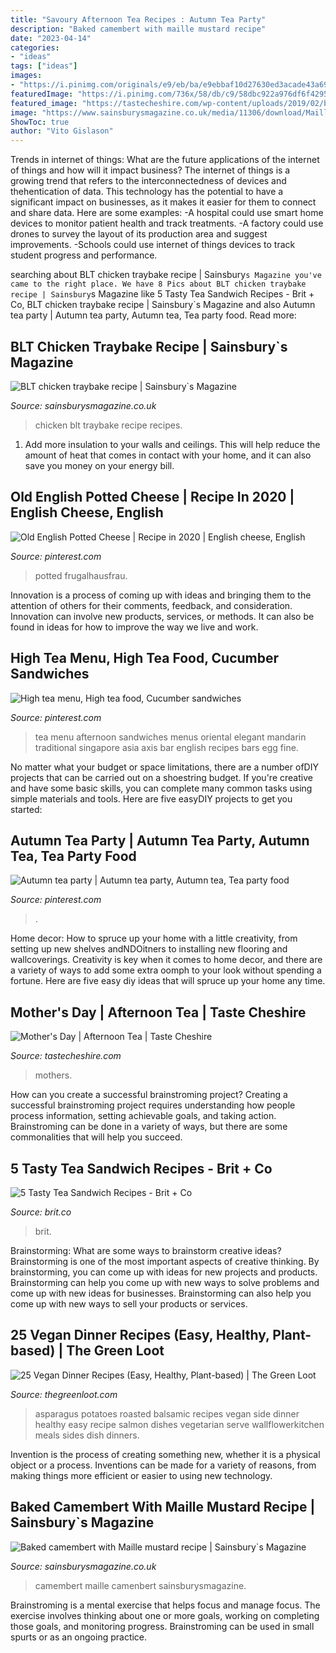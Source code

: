 ```yaml
---
title: "Savoury Afternoon Tea Recipes : Autumn Tea Party"
description: "Baked camembert with maille mustard recipe"
date: "2023-04-14"
categories:
- "ideas"
tags: ["ideas"]
images:
- "https://i.pinimg.com/originals/e9/eb/ba/e9ebbaf10d27630ed3acade43a69edf0.jpg"
featuredImage: "https://i.pinimg.com/736x/58/db/c9/58dbc922a976df6f4295a6e2b97bf160.jpg"
featured_image: "https://tastecheshire.com/wp-content/uploads/2019/02/botanist-mums-AT.jpg"
image: "https://www.sainsburysmagazine.co.uk/media/11306/download/Maille_baked_camenbert_1260x1646.jpg?v=1"
ShowToc: true
author: "Vito Gislason"
---
```



Trends in internet of things: What are the future applications of the internet of things and how will it impact business?
The internet of things is a growing trend that refers to the interconnectedness of devices and thehentication of data. This technology has the potential to have a significant impact on businesses, as it makes it easier for them to connect and share data. Here are some examples: 
-A hospital could use smart home devices to monitor patient health and track treatments. 
-A factory could use drones to survey the layout of its production area and suggest improvements. 
-Schools could use internet of things devices to track student progress and performance.

	

		
searching about BLT chicken traybake recipe | Sainsbury`s Magazine you've came to the right place. We have 8 Pics about BLT chicken traybake recipe | Sainsbury`s Magazine like 5 Tasty Tea Sandwich Recipes - Brit + Co, BLT chicken traybake recipe | Sainsbury`s Magazine and also Autumn tea party | Autumn tea party, Autumn tea, Tea party food. Read more:
		
    
## BLT Chicken Traybake Recipe | Sainsbury`s Magazine

<img loading=lazy src="https://www.sainsburysmagazine.co.uk/media/7171/download/BLT-Chicken-traybake.jpg?v=1" onerror="this.onerror=null;this.src='https://tse3.mm.bing.net/th?id=OIP.MnXCMafgEn92mmt9ECTO5gHaJr&amp;pid=15.1';" alt="BLT chicken traybake recipe | Sainsbury`s Magazine">

_Source: sainsburysmagazine.co.uk_

>chicken blt traybake recipe recipes. 

	

1. Add more insulation to your walls and ceilings. This will help reduce the amount of heat that comes in contact with your home, and it can also save you money on your energy bill.

    
## Old English Potted Cheese | Recipe In 2020 | English Cheese, English

<img loading=lazy src="https://i.pinimg.com/736x/58/db/c9/58dbc922a976df6f4295a6e2b97bf160.jpg" onerror="this.onerror=null;this.src='https://tse4.mm.bing.net/th?id=OIP.B4k6Q19T5UzmiBy7WnhE_wHaI9&amp;pid=15.1';" alt="Old English Potted Cheese | Recipe in 2020 | English cheese, English">

_Source: pinterest.com_

>potted frugalhausfrau. 

	

Innovation is a process of coming up with ideas and bringing them to the attention of others for their comments, feedback, and consideration. Innovation can involve new products, services, or methods. It can also be found in ideas for how to improve the way we live and work.

    
## High Tea Menu, High Tea Food, Cucumber Sandwiches

<img loading=lazy src="https://i.pinimg.com/736x/a7/d8/e7/a7d8e71f03505ea9091592351f353a1b--high-tea-menu-high-tea-recipes.jpg" onerror="this.onerror=null;this.src='https://tse2.mm.bing.net/th?id=OIP.G70XX6wBy5z4Jn4WcCFlIwDPEs&amp;pid=15.1';" alt="High tea menu, High tea food, Cucumber sandwiches">

_Source: pinterest.com_

>tea menu afternoon sandwiches menus oriental elegant mandarin traditional singapore asia axis bar english recipes bars egg fine. 

	

No matter what your budget or space limitations, there are a number ofDIY projects that can be carried out on a shoestring budget. If you're creative and have some basic skills, you can complete many common tasks using simple materials and tools. Here are five easyDIY projects to get you started: 

    
## Autumn Tea Party | Autumn Tea Party, Autumn Tea, Tea Party Food

<img loading=lazy src="https://i.pinimg.com/originals/e9/eb/ba/e9ebbaf10d27630ed3acade43a69edf0.jpg" onerror="this.onerror=null;this.src='https://tse2.mm.bing.net/th?id=OIP.rjBu-sR1BvsNHItJop5nxgHaKb&amp;pid=15.1';" alt="Autumn tea party | Autumn tea party, Autumn tea, Tea party food">

_Source: pinterest.com_

>. 

	

Home decor: How to spruce up your home with a little creativity, from setting up new shelves andNDOitners to installing new flooring and wallcoverings.
Creativity is key when it comes to home decor, and there are a variety of ways to add some extra oomph to your look without spending a fortune. Here are five easy diy ideas that will spruce up your home any time.

    
## Mother&#039;s Day | Afternoon Tea | Taste Cheshire

<img loading=lazy src="https://tastecheshire.com/wp-content/uploads/2019/02/botanist-mums-AT.jpg" onerror="this.onerror=null;this.src='https://tse2.mm.bing.net/th?id=OIP.IhBwztBGip1tTFE9_JPvzwHaFj&amp;pid=15.1';" alt="Mother&#039;s Day | Afternoon Tea | Taste Cheshire">

_Source: tastecheshire.com_

>mothers. 

	

How can you create a successful brainstroming project?
Creating a successful brainstroming project requires understanding how people process information, setting achievable goals, and taking action. Brainstroming can be done in a variety of ways, but there are some commonalities that will help you succeed.

    
## 5 Tasty Tea Sandwich Recipes - Brit + Co

<img loading=lazy src="https://www.brit.co/media-library/eyJhbGciOiJIUzI1NiIsInR5cCI6IkpXVCJ9.eyJpbWFnZSI6Imh0dHBzOi8vYXNzZXRzLnJibC5tcy8yMTAzNzQ0OS9vcmlnaW4uanBnIiwiZXhwaXJlc19hdCI6MTY0NjAxMTU3MH0.dthBl_SJVrLlUWp8yQIbWHWmvpIqe8MFeS8DIyC6v_k/image.jpg?width=1500&amp;coordinates=132%2C0%2C132%2C0&amp;height=2000" onerror="this.onerror=null;this.src='https://tse2.mm.bing.net/th?id=OIP.m15hzcXCvUFxXdjV5hAiIQHaJ4&amp;pid=15.1';" alt="5 Tasty Tea Sandwich Recipes - Brit + Co">

_Source: brit.co_

>brit. 

	

Brainstorming: What are some ways to brainstorm creative ideas?
Brainstorming is one of the most important aspects of creative thinking. By brainstorming, you can come up with ideas for new projects and products. Brainstorming can help you come up with new ways to solve problems and come up with new ideas for businesses. Brainstorming can also help you come up with new ways to sell your products or services.

    
## 25 Vegan Dinner Recipes (Easy, Healthy, Plant-based) | The Green Loot

<img loading=lazy src="http://thegreenloot.com/wp-content/uploads/2017/07/easy-vegan-dinner-recipes-healthy-5-1.jpg" onerror="this.onerror=null;this.src='https://tse4.mm.bing.net/th?id=OIP.4wjLoKrivL-O2tV6f8HylQAAAA&amp;pid=15.1';" alt="25 Vegan Dinner Recipes (Easy, Healthy, Plant-based) | The Green Loot">

_Source: thegreenloot.com_

>asparagus potatoes roasted balsamic recipes vegan side dinner healthy easy recipe salmon dishes vegetarian serve wallflowerkitchen meals sides dish dinners. 

	

Invention is the process of creating something new, whether it is a physical object or a process. Inventions can be made for a variety of reasons, from making things more efficient or easier to using new technology. 

    
## Baked Camembert With Maille Mustard Recipe | Sainsbury`s Magazine

<img loading=lazy src="https://www.sainsburysmagazine.co.uk/media/11306/download/Maille_baked_camenbert_1260x1646.jpg?v=1" onerror="this.onerror=null;this.src='https://tse2.mm.bing.net/th?id=OIP.gfMs55FOLXHkwySEnJCcMgHaJr&amp;pid=15.1';" alt="Baked camembert with Maille mustard recipe | Sainsbury`s Magazine">

_Source: sainsburysmagazine.co.uk_

>camembert maille camenbert sainsburysmagazine. 

	

Brainstroming is a mental exercise that helps focus and manage focus. The exercise involves thinking about one or more goals, working on completing those goals, and monitoring progress. Brainstroming can be used in small spurts or as an ongoing practice.

